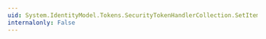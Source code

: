 ```yaml
---
uid: System.IdentityModel.Tokens.SecurityTokenHandlerCollection.SetItem(System.Int32,System.IdentityModel.Tokens.SecurityTokenHandler)
internalonly: False
---
```

